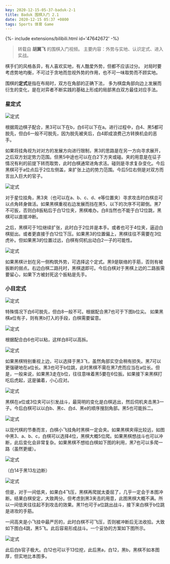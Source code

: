 ```yaml
---
key: 2020-12-15-05-37-baduk-2-1
title: Baduk 围棋入门 2.1
date: 2020-12-15 05:37 +0800
tags: Sports 体育 Game
---
```


<div>{%- include extensions/bilibili.html id='47642672' -%}</div>

> 转载自 **胡翼飞** 的围棋入门视频。
> 主要内容：外势与实地、认识定式、进入实战。

棋手们的风格各异，有人喜欢实地，有人酷爱外势，但都不应该过分。
对局时要考虑势地均衡，不可过于贪地而忽视外势的作用，也不可一味取势而不顾实地。

围棋的**定式**是指在布局时，双方在角部的正确下法，
多为棋盘角部向边上发展而衍生的变化，是在对弈者不断实践的基础上形成的局部黑白双方最佳对应手法。

### 星定式

![定式](https://tenetai.com/iclass/ds01.jpg)

根据周边棋子配合，黑3可以下在b，白6可以下在a。进行过程中，白4、黑5都可脱先，但白6一般不可脱先，因为脱先被夹后，白4即成浪费己方转换机会的恶手。

如果将挂角视为对对方的发展方向进行限制，黑3的思路是在另一方向寻求展开，之后双方划定势力范围。但黑5中途也可以在白2下方夹或碰。夹的用意是在征子情况有利的前提下转而取势，此时白棋通常进角求活。碰则是寻求复杂变化。今后黑棋可于a位点后于2位左侧盖，来扩张上边的势力范围。今后5位右侧是对双方而言出入巨大的官子。

![定式](https://tenetai.com/iclass/ds02.jpg)

对于星位挂角，黑3夹（也可以在a、b、c、d、e等位置夹）寻求攻击时白棋总可以点角转身做活。如果黑棋重视右边发展而挡在黑5，以下的次序不可颠倒。黑7不可扳，否则白8扳粘后于白12位夹，黑棋难办。白8当然也不能于白12位跳，黑棋可以直接冲断。

之后，黑棋可于1位继续扩张，此时白于2位并是本手。或者也可于4位夹，逼迫白棋挺出。或者更直接于白12位下压。如果黑3的位置偏上，黑棋往往不需要在3位虎补。但如果黑3的位置过远，白棋有伺机出动白2一子的可能性。

![定式](https://tenetai.com/iclass/ds03.jpg)

如果黑棋计划在另一侧构筑外势，可选择这个定式。黑9是联络的手筋，否则有被扳断的弱点。右边白棋二路托时，黑棋退即可。今后白棋对于黑棋上边的二路扳需要留心，如果下方被封死这个扳粘是先手。

### 小目定式

![定式](https://tenetai.com/iclass/ds04.jpg)

特殊情况下白6可脱先，但白8一般不可。根据配合黑7也可于下图b位尖。
如果黑棋a位有子，则有黑b打入的手段，白棋需要留意。

![定式](https://tenetai.com/iclass/ds05.jpg)

根据配合白6也可以粘，这样白8可以高拆。

![定式](https://tenetai.com/iclass/ds06.jpg)

如果黑棋特别重视上边，可以选择于黑3飞，虽然角部实空会稍有损失。黑7可以更强硬地在a位长。黑3也可于b位跳，此时黑棋不需在黑7虎而应当在a位长。但是，一般来说，如果黑3走在b位，往往意味着黑5要在6位扳。如果接下来黑棋打吃后虎起，这是骗着，小心应对。

![定式](https://tenetai.com/iclass/ds07.jpg)

黑棋在a位或3位夹可以引发战斗，最简明的变化是白棋逃出，然后伺机夹击黑3一子。今后白棋可以以白b、黑c、白d、黑e的顺序搜刮角部。黑5也可能拆二。

![定式](https://tenetai.com/iclass/ds08.jpg)

以现代棋的节奏而言，白棋小飞挂角时黑棋一定会夹。如果黑棋夹得比较远，如图中黑3、a、b、c，白棋可以选择4位，黑棋大概5位爬。如果黑棋想战斗也可以冲断，此后变化会非常复杂。如果黑棋不想给白棋如下图的利用，黑7也可以多爬一路（虽然更缓）。

![定式](https://tenetai.com/iclass/ds09.jpg)

（白14于黑13左边断）

![定式](https://tenetai.com/iclass/ds10.jpg)

但是，对于一间低夹，如果白4飞压，黑棋再爬就太委屈了，几乎一定会于本图冲断。结果白棋安定，大致两分。但考虑到黑3夹击的用意，此图黑棋大概不满。所以一间低夹往往起不到攻击的效果。黑11也可于a位跳出战斗，接下来白棋于b位跳是进攻的手筋。

一间高夹是小飞挂中最严厉的，此时白棋不可飞压，否则被冲断后无法收拾。大致如下图白4跳，黑5飞。此后容易形成战斗。一个妥协的方案如下图所示。

![定式](https://tenetai.com/iclass/ds11.jpg)

此后白b官子极大。白12也可以于13位挖，此后黑a，白12，黑b，黑棋不如本图厚，但实地比本图多。

<!--more-->
